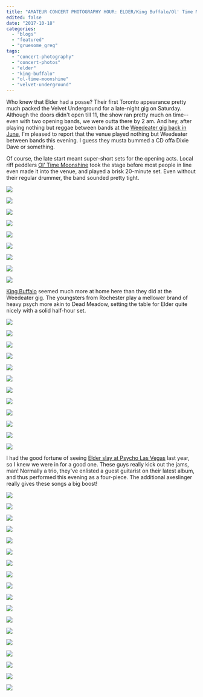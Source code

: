 ```yaml
---
title: "AMATEUR CONCERT PHOTOGRAPHY HOUR: ELDER/King Buffalo/Ol' Time Moonshine @ Velvet Underground, October 14, 2017"
edited: false
date: "2017-10-18"
categories:
  - "blogs"
  - "featured"
  - "gruesome_greg"
tags:
  - "concert-photography"
  - "concert-photos"
  - "elder"
  - "king-buffalo"
  - "ol-time-moonshine"
  - "velvet-underground"
---
```


Who knew that Elder had a posse? Their first Toronto appearance pretty much packed the Velvet Underground for a late-night gig on Saturday. Although the doors didn't open till 11, the show ran pretty much on time--even with two opening bands, we were outta there by 2 am. And hey, after playing nothing but reggae between bands at the [Weedeater gig back in June](https://hellbound.ca/2017/06/amateur-concert-photography-hour-weedeaterblack-wizardserial-hawk-velvet-underground-june-22-2017/), I'm pleased to report that the venue played nothing but Weedeater between bands this evening. I guess they musta bummed a CD offa Dixie Dave or something.

Of course, the late start meant super-short sets for the opening acts. Local riff peddlers [Ol' Time Moonshine](https://oltimemoonshine.bandcamp.com/) took the stage before most people in line even made it into the venue, and played a brisk 20-minute set. Even without their regular drummer, the band sounded pretty tight.

[![](https://hellbound.ca/wp-content/uploads/2017/10/IMG_8758-1024x768.jpg)](https://hellbound.ca/wp-content/uploads/2017/10/IMG_8758.jpg)

[![](https://hellbound.ca/wp-content/uploads/2017/10/IMG_8762-1024x768.jpg)](https://hellbound.ca/wp-content/uploads/2017/10/IMG_8762.jpg)

[![](https://hellbound.ca/wp-content/uploads/2017/10/IMG_8764-1024x768.jpg)](https://hellbound.ca/wp-content/uploads/2017/10/IMG_8764.jpg)

[![](https://hellbound.ca/wp-content/uploads/2017/10/IMG_8765.jpg)](https://hellbound.ca/wp-content/uploads/2017/10/IMG_8765.jpg)

[![](https://hellbound.ca/wp-content/uploads/2017/10/IMG_8767-1024x768.jpg)](https://hellbound.ca/wp-content/uploads/2017/10/IMG_8767.jpg)

[![](https://hellbound.ca/wp-content/uploads/2017/10/IMG_8768-1024x768.jpg)](https://hellbound.ca/wp-content/uploads/2017/10/IMG_8768.jpg)

[![](https://hellbound.ca/wp-content/uploads/2017/10/IMG_8770.jpg)](https://hellbound.ca/wp-content/uploads/2017/10/IMG_8770.jpg)

[![](https://hellbound.ca/wp-content/uploads/2017/10/IMG_8771.jpg)](https://hellbound.ca/wp-content/uploads/2017/10/IMG_8771.jpg)

[![](https://hellbound.ca/wp-content/uploads/2017/10/IMG_8774.jpg)](https://hellbound.ca/wp-content/uploads/2017/10/IMG_8774.jpg)

[King Buffalo](http://kingbuffalo.com/) seemed much more at home here than they did at the Weedeater gig. The youngsters from Rochester play a mellower brand of heavy psych more akin to Dead Meadow, setting the table for Elder quite nicely with a solid half-hour set.

[![](https://hellbound.ca/wp-content/uploads/2017/10/IMG_8775-1024x768.jpg)](https://hellbound.ca/wp-content/uploads/2017/10/IMG_8775.jpg)

[![](https://hellbound.ca/wp-content/uploads/2017/10/IMG_8780-1024x768.jpg)](https://hellbound.ca/wp-content/uploads/2017/10/IMG_8780.jpg)

[![](https://hellbound.ca/wp-content/uploads/2017/10/IMG_8783.jpg)](https://hellbound.ca/wp-content/uploads/2017/10/IMG_8783.jpg)

[![](https://hellbound.ca/wp-content/uploads/2017/10/IMG_8784.jpg)](https://hellbound.ca/wp-content/uploads/2017/10/IMG_8784.jpg)

[![](https://hellbound.ca/wp-content/uploads/2017/10/IMG_8786.jpg)](https://hellbound.ca/wp-content/uploads/2017/10/IMG_8786.jpg)

[![](https://hellbound.ca/wp-content/uploads/2017/10/IMG_8788.jpg)](https://hellbound.ca/wp-content/uploads/2017/10/IMG_8788.jpg)

[![](https://hellbound.ca/wp-content/uploads/2017/10/IMG_8790.jpg)](https://hellbound.ca/wp-content/uploads/2017/10/IMG_8790.jpg)

[![](https://hellbound.ca/wp-content/uploads/2017/10/IMG_8791.jpg)](https://hellbound.ca/wp-content/uploads/2017/10/IMG_8791.jpg)

[![](https://hellbound.ca/wp-content/uploads/2017/10/IMG_8793.jpg)](https://hellbound.ca/wp-content/uploads/2017/10/IMG_8793.jpg)

[![](https://hellbound.ca/wp-content/uploads/2017/10/IMG_8795-1024x768.jpg)](https://hellbound.ca/wp-content/uploads/2017/10/IMG_8795.jpg)

[![](https://hellbound.ca/wp-content/uploads/2017/10/IMG_8797-1024x768.jpg)](https://hellbound.ca/wp-content/uploads/2017/10/IMG_8797.jpg)

[![](https://hellbound.ca/wp-content/uploads/2017/10/IMG_8799.jpg)](https://hellbound.ca/wp-content/uploads/2017/10/IMG_8799.jpg)

I had the good fortune of seeing [Elder slay at Psycho Las Vegas](https://hellbound.ca/2016/09/psycho-las-vegas-day-one-recap/) last year, so I knew we were in for a good one. These guys really kick out the jams, man! Normally a trio, they've enlisted a guest guitarist on their latest album, and thus performed this evening as a four-piece. The additional axeslinger really gives these songs a big boost!

[![](https://hellbound.ca/wp-content/uploads/2017/10/IMG_8800-1024x768.jpg)](https://hellbound.ca/wp-content/uploads/2017/10/IMG_8800.jpg)

[![](https://hellbound.ca/wp-content/uploads/2017/10/IMG_8803.jpg)](https://hellbound.ca/wp-content/uploads/2017/10/IMG_8803.jpg)

[![](https://hellbound.ca/wp-content/uploads/2017/10/IMG_8804.jpg)](https://hellbound.ca/wp-content/uploads/2017/10/IMG_8804.jpg)

[![](https://hellbound.ca/wp-content/uploads/2017/10/IMG_8807.jpg)](https://hellbound.ca/wp-content/uploads/2017/10/IMG_8807.jpg)

[![](https://hellbound.ca/wp-content/uploads/2017/10/IMG_8810-1024x768.jpg)](https://hellbound.ca/wp-content/uploads/2017/10/IMG_8810.jpg)

[![](https://hellbound.ca/wp-content/uploads/2017/10/IMG_8811.jpg)](https://hellbound.ca/wp-content/uploads/2017/10/IMG_8811.jpg)

[![](https://hellbound.ca/wp-content/uploads/2017/10/IMG_8813.jpg)](https://hellbound.ca/wp-content/uploads/2017/10/IMG_8813.jpg)

[![](https://hellbound.ca/wp-content/uploads/2017/10/IMG_8815.jpg)](https://hellbound.ca/wp-content/uploads/2017/10/IMG_8815.jpg)

[![](https://hellbound.ca/wp-content/uploads/2017/10/IMG_8818-1024x768.jpg)](https://hellbound.ca/wp-content/uploads/2017/10/IMG_8818.jpg)

[![](https://hellbound.ca/wp-content/uploads/2017/10/IMG_8819.jpg)](https://hellbound.ca/wp-content/uploads/2017/10/IMG_8819.jpg)

[![](https://hellbound.ca/wp-content/uploads/2017/10/IMG_8826.jpg)](https://hellbound.ca/wp-content/uploads/2017/10/IMG_8826.jpg)

[![](https://hellbound.ca/wp-content/uploads/2017/10/IMG_8827.jpg)](https://hellbound.ca/wp-content/uploads/2017/10/IMG_8827.jpg)

[![](https://hellbound.ca/wp-content/uploads/2017/10/IMG_8829.jpg)](https://hellbound.ca/wp-content/uploads/2017/10/IMG_8829.jpg)

[![](https://hellbound.ca/wp-content/uploads/2017/10/IMG_8832-1024x768.jpg)](https://hellbound.ca/wp-content/uploads/2017/10/IMG_8832.jpg)

[![](https://hellbound.ca/wp-content/uploads/2017/10/IMG_8833.jpg)](https://hellbound.ca/wp-content/uploads/2017/10/IMG_8833.jpg)

[![](https://hellbound.ca/wp-content/uploads/2017/10/IMG_8834.jpg)](https://hellbound.ca/wp-content/uploads/2017/10/IMG_8834.jpg)

[![](https://hellbound.ca/wp-content/uploads/2017/10/IMG_8835.jpg)](https://hellbound.ca/wp-content/uploads/2017/10/IMG_8835.jpg)

[![](https://hellbound.ca/wp-content/uploads/2017/10/IMG_8839-1024x768.jpg)](https://hellbound.ca/wp-content/uploads/2017/10/IMG_8839.jpg)
